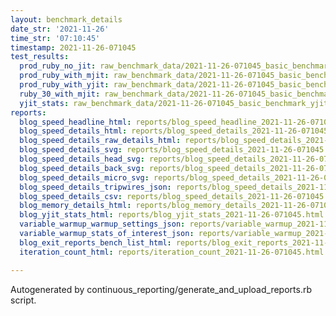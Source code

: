 ```yaml
---
layout: benchmark_details
date_str: '2021-11-26'
time_str: '07:10:45'
timestamp: 2021-11-26-071045
test_results:
  prod_ruby_no_jit: raw_benchmark_data/2021-11-26-071045_basic_benchmark_prod_ruby_no_jit.json
  prod_ruby_with_mjit: raw_benchmark_data/2021-11-26-071045_basic_benchmark_prod_ruby_with_mjit.json
  prod_ruby_with_yjit: raw_benchmark_data/2021-11-26-071045_basic_benchmark_prod_ruby_with_yjit.json
  ruby_30_with_mjit: raw_benchmark_data/2021-11-26-071045_basic_benchmark_ruby_30_with_mjit.json
  yjit_stats: raw_benchmark_data/2021-11-26-071045_basic_benchmark_yjit_stats.json
reports:
  blog_speed_headline_html: reports/blog_speed_headline_2021-11-26-071045.html
  blog_speed_details_html: reports/blog_speed_details_2021-11-26-071045.html
  blog_speed_details_raw_details_html: reports/blog_speed_details_2021-11-26-071045.raw_details.html
  blog_speed_details_svg: reports/blog_speed_details_2021-11-26-071045.svg
  blog_speed_details_head_svg: reports/blog_speed_details_2021-11-26-071045.head.svg
  blog_speed_details_back_svg: reports/blog_speed_details_2021-11-26-071045.back.svg
  blog_speed_details_micro_svg: reports/blog_speed_details_2021-11-26-071045.micro.svg
  blog_speed_details_tripwires_json: reports/blog_speed_details_2021-11-26-071045.tripwires.json
  blog_speed_details_csv: reports/blog_speed_details_2021-11-26-071045.csv
  blog_memory_details_html: reports/blog_memory_details_2021-11-26-071045.html
  blog_yjit_stats_html: reports/blog_yjit_stats_2021-11-26-071045.html
  variable_warmup_warmup_settings_json: reports/variable_warmup_2021-11-26-071045.warmup_settings.json
  variable_warmup_stats_of_interest_json: reports/variable_warmup_2021-11-26-071045.stats_of_interest.json
  blog_exit_reports_bench_list_html: reports/blog_exit_reports_2021-11-26-071045.bench_list.html
  iteration_count_html: reports/iteration_count_2021-11-26-071045.html

---
```

Autogenerated by continuous_reporting/generate_and_upload_reports.rb script.
